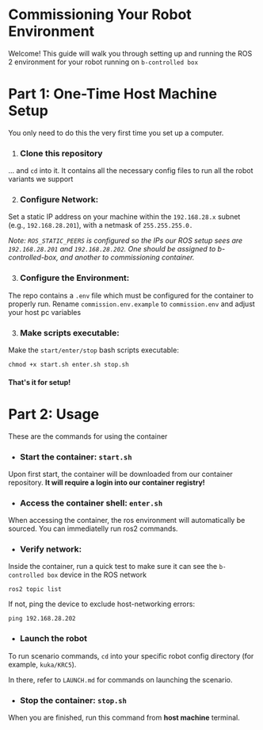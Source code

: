 # Commissioning Your Robot Environment

Welcome! This guide will walk you through setting up and running the ROS 2 environment for your robot running on `b-controlled box`

# Part 1: One-Time Host Machine Setup

You only need to do this the very first time you set up a computer.

1. ### Clone this repository

  ... and `cd` into it. It contains all the necessary config files to run all the robot variants we support

2. ### Configure Network:
  
  Set a static IP address on your machine within the `192.168.28.x` subnet (e.g., `192.168.28.201`), with a netmask of `255.255.255.0.`

  *Note: `ROS_STATIC_PEERS` is configured so the IPs our ROS setup sees are `192.168.28.201` and `192.168.28.202`. One should be assigned to b-controlled-box, and another to commissioning container.*

3. ### Configure the Environment:

  The repo contains a `.env` file which must be configured for the container to properly run. Rename `commission.env.example` to `commission.env` and adjust your host pc variables

3. ### Make scripts executable:

  Make the `start/enter/stop` bash scripts executable:
  ```
  chmod +x start.sh enter.sh stop.sh
  ```

#### That's it for setup!

# Part 2: Usage

These are the commands for using the container

- ### Start the container: `start.sh`

Upon first start, the container will be downloaded from our container repository. **It will require a login into our container registry!**

- ### Access the container shell: `enter.sh`

When accessing the container, the ros environment will automatically be sourced. You can immediatelly run ros2 commands.

- ### Verify network:

Inside the container, run a quick test to make sure it can see the `b-controlled box` device in the ROS network

```
ros2 topic list
```
If not, ping the device to exclude host-networking errors:
```
ping 192.168.28.202
```

- ### Launch the robot

To run scenario commands, `cd` into your specific robot config directory (for example, `kuka/KRC5`).

In there, refer to `LAUNCH.md` for commands on launching the scenario.

- ### Stop the container: `stop.sh`

When you are finished, run this command from **host machine** terminal.